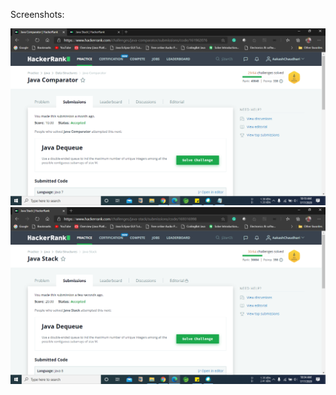 Screenshots:

![](https://github.com/aakash03chaudhari/Submissions_841176_AakashChaudhari/blob/master/Java%20Comparator.png)
![](https://github.com/aakash03chaudhari/Submissions_841176_AakashChaudhari/blob/master/Java%20Stack.png)
